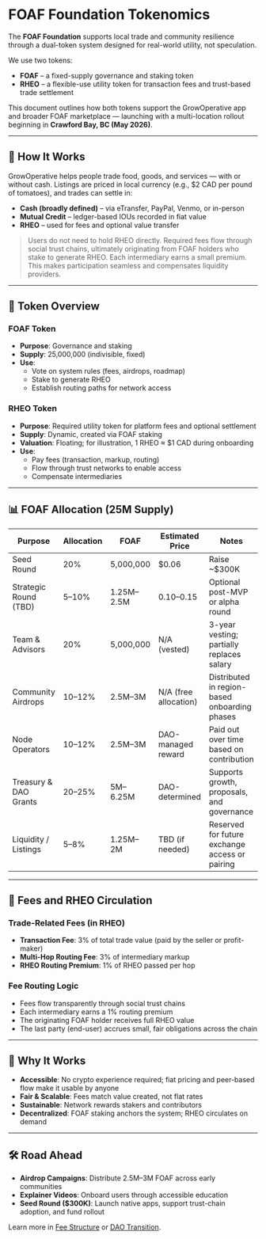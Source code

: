 # FOAF Foundation Tokenomics

The **FOAF Foundation** supports local trade and community resilience through a dual-token system designed for real-world utility, not speculation.

We use two tokens:
- **FOAF** – a fixed-supply governance and staking token
- **RHEO** – a flexible-use utility token for transaction fees and trust-based trade settlement

This document outlines how both tokens support the GrowOperative app and broader FOAF marketplace — launching with a multi-location rollout beginning in **Crawford Bay, BC (May 2026)**.

---

## 🌱 How It Works

GrowOperative helps people trade food, goods, and services — with or without cash. Listings are priced in local currency (e.g., $2 CAD per pound of tomatoes), and trades can settle in:

- **Cash (broadly defined)** – via eTransfer, PayPal, Venmo, or in-person
- **Mutual Credit** – ledger-based IOUs recorded in fiat value
- **RHEO** – used for fees and optional value transfer

> Users do not need to hold RHEO directly. Required fees flow through social trust chains, ultimately originating from FOAF holders who stake to generate RHEO. Each intermediary earns a small premium. This makes participation seamless and compensates liquidity providers.

---

## 🔁 Token Overview

### FOAF Token
- **Purpose**: Governance and staking
- **Supply**: 25,000,000 (indivisible, fixed)
- **Use**:
  - Vote on system rules (fees, airdrops, roadmap)
  - Stake to generate RHEO
  - Establish routing paths for network access

### RHEO Token
- **Purpose**: Required utility token for platform fees and optional settlement
- **Supply**: Dynamic, created via FOAF staking
- **Valuation**: Floating; for illustration, 1 RHEO ≈ $1 CAD during onboarding
- **Use**:
  - Pay fees (transaction, markup, routing)
  - Flow through trust networks to enable access
  - Compensate intermediaries

---

## 📊 FOAF Allocation (25M Supply)

| Purpose                 | Allocation | FOAF         | Estimated Price     | Notes                                            |
|------------------------|------------|--------------|----------------------|--------------------------------------------------|
| Seed Round             | 20%        | 5,000,000    | $0.06                | Raise ~$300K                                     |
| Strategic Round (TBD)  | 5–10%      | 1.25M–2.5M   | $0.10–$0.15          | Optional post-MVP or alpha round                |
| Team & Advisors        | 20%        | 5,000,000    | N/A (vested)         | 3-year vesting; partially replaces salary        |
| Community Airdrops     | 10–12%     | 2.5M–3M      | N/A (free allocation)| Distributed in region-based onboarding phases    |
| Node Operators         | 10–12%     | 2.5M–3M      | DAO-managed reward   | Paid out over time based on contribution         |
| Treasury & DAO Grants  | 20–25%     | 5M–6.25M     | DAO-determined       | Supports growth, proposals, and governance       |
| Liquidity / Listings   | 5–8%       | 1.25M–2M     | TBD (if needed)      | Reserved for future exchange access or pairing   |

---

## 💸 Fees and RHEO Circulation

### Trade-Related Fees (in RHEO)
- **Transaction Fee**: 3% of total trade value (paid by the seller or profit-maker)
- **Multi-Hop Routing Fee**: 3% of intermediary markup
- **RHEO Routing Premium**: 1% of RHEO passed per hop

### Fee Routing Logic
- Fees flow transparently through social trust chains
- Each intermediary earns a 1% routing premium
- The originating FOAF holder receives full RHEO value
- The last party (end-user) accrues small, fair obligations across the chain

---

## 🔐 Why It Works

- **Accessible**: No crypto experience required; fiat pricing and peer-based flow make it usable by anyone
- **Fair & Scalable**: Fees match value created, not flat rates
- **Sustainable**: Network rewards stakers and contributors
- **Decentralized**: FOAF staking anchors the system; RHEO circulates on demand

---

## 🛠 Road Ahead

- **Airdrop Campaigns**: Distribute 2.5M–3M FOAF across early communities
- **Explainer Videos**: Onboard users through accessible education
- **Seed Round ($300K)**: Launch native apps, support trust-chain adoption, and fund rollout

Learn more in [Fee Structure](./fee-structure.md) or [DAO Transition](./dao-transition.md).
